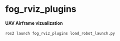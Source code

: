 # fog_rviz_plugins

#### UAV Airframe vizualization

```bash
ros2 launch fog_rviz_plugins load_robot_launch.py
```
